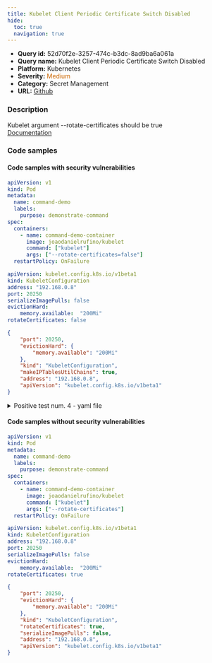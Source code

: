 ```yaml
---
title: Kubelet Client Periodic Certificate Switch Disabled
hide:
  toc: true
  navigation: true
---
```


<style>
  .highlight .hll {
    background-color: #ff171742;
  }
  .md-content {
    max-width: 1100px;
    margin: 0 auto;
  }
</style>

-   **Query id:** 52d70f2e-3257-474c-b3dc-8ad9ba6a061a
-   **Query name:** Kubelet Client Periodic Certificate Switch Disabled
-   **Platform:** Kubernetes
-   **Severity:** <span style="color:#C60">Medium</span>
-   **Category:** Secret Management
-   **URL:** [Github](https://github.com/Checkmarx/kics/tree/master/assets/queries/k8s/kubelet_client_periodic_certificate_switch_disabled)

### Description
Kubelet argument --rotate-certificates should be true<br>
[Documentation](https://kubernetes.io/docs/tasks/inject-data-application/define-command-argument-container/)

### Code samples
#### Code samples with security vulnerabilities
```yaml title="Positive test num. 1 - yaml file" hl_lines="11"
apiVersion: v1
kind: Pod
metadata:
  name: command-demo
  labels:
    purpose: demonstrate-command
spec:
  containers:
    - name: command-demo-container
      image: joaodanielrufino/kubelet
      command: ["kubelet"]
      args: ["--rotate-certificates=false"]
  restartPolicy: OnFailure

```
```yaml title="Positive test num. 2 - yaml file" hl_lines="8"
apiVersion: kubelet.config.k8s.io/v1beta1
kind: KubeletConfiguration
address: "192.168.0.8"
port: 20250
serializeImagePulls: false
evictionHard:
    memory.available:  "200Mi"
rotateCertificates: false

```
```json title="Positive test num. 3 - json file" hl_lines="6"
{
    "port": 20250,
    "evictionHard": {
        "memory.available": "200Mi"
    },
    "kind": "KubeletConfiguration",
    "makeIPTablesUtilChains": true,
    "address": "192.168.0.8",
    "apiVersion": "kubelet.config.k8s.io/v1beta1"
}

```
<details><summary>Positive test num. 4 - yaml file</summary>

```yaml hl_lines="2"
apiVersion: kubelet.config.k8s.io/v1beta1
kind: KubeletConfiguration
address: "192.168.0.8"
port: 20250
serializeImagePulls: false
evictionHard:
    memory.available:  "200Mi"

```
</details>


#### Code samples without security vulnerabilities
```yaml title="Negative test num. 1 - yaml file"
apiVersion: v1
kind: Pod
metadata:
  name: command-demo
  labels:
    purpose: demonstrate-command
spec:
  containers:
    - name: command-demo-container
      image: joaodanielrufino/kubelet
      command: ["kubelet"]
      args: ["--rotate-certificates"]
  restartPolicy: OnFailure

```
```yaml title="Negative test num. 2 - yaml file"
apiVersion: kubelet.config.k8s.io/v1beta1
kind: KubeletConfiguration
address: "192.168.0.8"
port: 20250
serializeImagePulls: false
evictionHard:
    memory.available:  "200Mi"
rotateCertificates: true

```
```json title="Negative test num. 3 - json file"
{
    "port": 20250,
    "evictionHard": {
        "memory.available": "200Mi"
    },
    "kind": "KubeletConfiguration",
    "rotateCertificates": true,
    "serializeImagePulls": false,
    "address": "192.168.0.8",
    "apiVersion": "kubelet.config.k8s.io/v1beta1"
}

```

